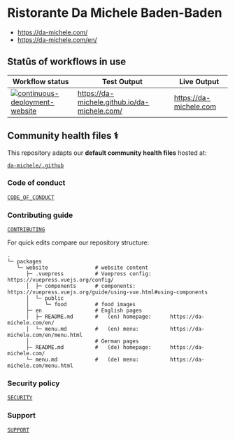 # Ristorante Da Michele Baden-Baden

* <https://da-michele.com/>
* <https://da-michele.com/en/>

## Statūs of workflows in use

| Workflow status | Test Output | Live Output |
| --------------- | ----------- | ----------- |
| [![continuous-deployment-website](https://github.com/da-michele/da-michele.com/workflows/continuous-deployment-website/badge.svg)](https://github.com/da-michele/da-michele.com/actions?query=workflow%3Acontinuous-deployment-website) | <https://da-michele.github.io/da-michele.com/> | <https://da-michele.com> |

<!--
| [![continuous-integration](https://github.com/da-michele/da-michele.com/workflows/continuous-integration/badge.svg?event=push) on `push`](https://github.com/da-michele/da-michele.com/actions?query=workflow%3Acontinuous-integration) | Test for dead links in `Markdown` documents |
-->

## Community health files ⚕️

This repository adapts our **default community health files** hosted at:

[`da-michele/.github`](https://github.com/da-michele/.github)

### Code of conduct

[`CODE_OF_CONDUCT`](https://github.com/da-michele/.github/blob/master/CODE_OF_CONDUCT.md)

### Contributing guide

[`CONTRIBUTING`](https://github.com/da-michele/.github/blob/master/CONTRIBUTING.md)

For quick edits compare our repository structure:

```text
.
└─ packages
   └─ website               # website content
      ├─ .vuepress          # Vuepress config:      https://vuepress.vuejs.org/config/
      │  ├─ components      # components:           https://vuepress.vuejs.org/guide/using-vue.html#using-components
      │  └─ public
      │     └─ food         # food images
      ├─ en                 # English pages
      │  ├─ README.md       #   (en) homepage:      https://da-michele.com/en/
      │  └─ menu.md         #   (en) menu:          https://da-michele.com/en/menu.html
      │                     # German pages
      ├─ README.md          #   (de) homepage:      https://da-michele.com/
      └─ menu.md            #   (de) menu:          https://da-michele.com/menu.html
```

### Security policy

[`SECURITY`](https://github.com/da-michele/.github/blob/master/SECURITY.md)

### Support

[`SUPPORT`](https://github.com/da-michele/.github/blob/master/SUPPORT.md)
